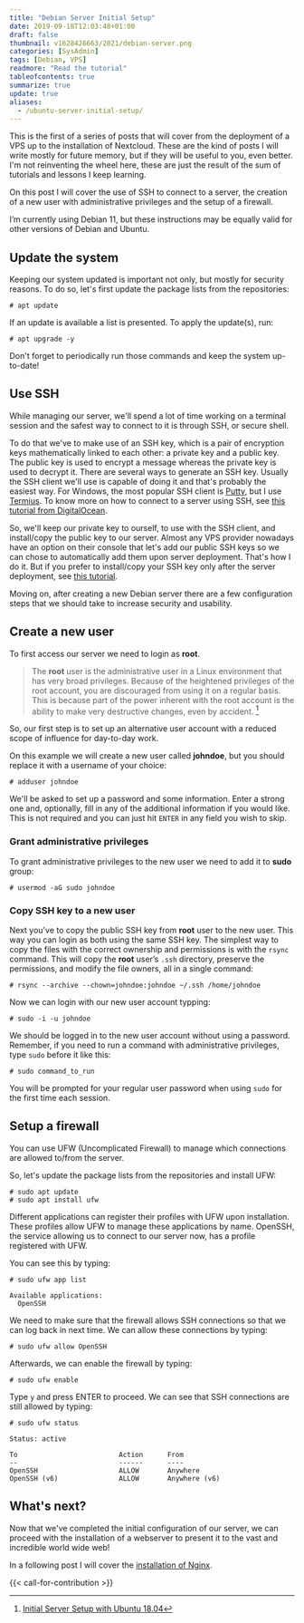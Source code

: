 ```yaml
---
title: "Debian Server Initial Setup"
date: 2019-09-18T12:03:48+01:00
draft: false
thumbnail: v1628426663/2021/debian-server.png
categories: [SysAdmin]
tags: [Debian, VPS]
readmore: "Read the tutorial"
tableofcontents: true
summarize: true
update: true
aliases:
  - /ubuntu-server-initial-setup/
---
```


This is the first of a series of posts that will cover from the deployment of a VPS up to the installation of Nextcloud. These are the kind of posts I will write mostly for future memory, but if they will be useful to you, even better. I'm not reinventing the wheel here, these are just the result of the sum of tutorials and lessons I keep learning.

On this post I will cover the use of SSH to connect to a server, the creation of a new user with administrative privileges and the setup of a firewall.

I’m currently using Debian 11, but these instructions may be equally valid for other versions of Debian and Ubuntu.

<!--more-->

## Update the system

Keeping our system updated is important not only, but mostly for security reasons. To do so, let's first update the package lists from the repositories:
```plain
# apt update
```

If an update is available a list is presented. To apply the update(s), run:
```plain
# apt upgrade -y
```

Don't forget to periodically run those commands and keep the system up-to-date!

## Use SSH

While managing our server, we'll spend a lot of time working on a terminal session and the safest way to connect to it is through SSH, or secure shell.

To do that we've to make use of an SSH key, which is a pair of encryption keys mathematically linked to each other: a private key and a public key. The public key is used to encrypt a message whereas the private key is used to decrypt it. There are several ways to generate an SSH key. Usually the SSH client we'll use is capable of doing it and that's probably the easiest way. For Windows, the most popular SSH client is [Putty](https://putty.org/), but I use [Termius](https://www.termius.com/). To know more on how to connect to a server using SSH, see [this tutorial from DigitalOcean](https://www.digitalocean.com/docs/droplets/how-to/connect-with-ssh/).

So, we'll keep our private key to ourself, to use with the SSH client, and install/copy the public key to our server. Almost any VPS provider nowadays have an option on their console that let's add our public SSH keys so we can chose to automatically add them upon server deployment. That's how I do it. But if you prefer to install/copy your SSH key only after the server deployment, see [this tutorial](https://www.digitalocean.com/community/tutorials/how-to-set-up-ssh-keys-on-ubuntu-1804).

Moving on, after creating a new Debian server there are a few configuration steps that we should take to increase security and usability.

## Create a new user

To first access our server we need to login as **root**.

> The **root** user is the administrative user in a Linux environment that has very broad privileges. Because of the heightened privileges of the root account, you are discouraged from using it on a regular basis. This is because part of the power inherent with the root account is the ability to make very destructive changes, even by accident. [^1]

So, our first step is to set up an alternative user account with a reduced scope of influence for day-to-day work.

On this example we will create a new user called **johndoe**, but you should replace it with a username of your choice:

```plain
# adduser johndoe
```

We'll be asked to set up a password and some information. Enter a strong one and, optionally, fill in any of the additional information if you would like. This is not required and you can just hit `ENTER` in any field you wish to skip.

### Grant administrative privileges

To grant administrative privileges to the new user we need to add it to **sudo** group:
```plain
# usermod -aG sudo johndoe
```

### Copy SSH key to a new user
Next you've to copy the public SSH key from **root** user to the new user. This way you can login as both using the same SSH key. The simplest way to copy the files with the correct ownership and permissions is with the `rsync` command. This will copy the **root** user’s `.ssh` directory, preserve the permissions, and modify the file owners, all in a single command:
```plain
# rsync --archive --chown=johndoe:johndoe ~/.ssh /home/johndoe
```

Now we can login with our new user account typping:
```plain
# sudo -i -u johndoe
```

We should be logged in to the new user account without using a password. Remember, if you need to run a command with administrative privileges, type `sudo` before it like this:
```plain
# sudo command_to_run
```

You will be prompted for your regular user password when using `sudo` for the first time each session.

## Setup a firewall
You can use UFW (Uncomplicated Firewall) to manage which connections are allowed to/from the server.

So, let's update the package lists from the repositories and install UFW:
```plain
# sudo apt update
# sudo apt install ufw
```

Different applications can register their profiles with UFW upon installation. These profiles allow UFW to manage these applications by name. OpenSSH, the service allowing us to connect to our server now, has a profile registered with UFW.

You can see this by typing:
```plain
# sudo ufw app list
```
```plain
Available applications:
  OpenSSH
```

We need to make sure that the firewall allows SSH connections so that we can log back in next time. We can allow these connections by typing:
```plain
# sudo ufw allow OpenSSH
```

Afterwards, we can enable the firewall by typing:
```plain
# sudo ufw enable
```
Type `y` and press ENTER to proceed. We can see that SSH connections are still allowed by typing:

```plain
# sudo ufw status
```
```plain
Status: active

To                         Action      From
--                         ------      ----
OpenSSH                    ALLOW       Anywhere
OpenSSH (v6)               ALLOW       Anywhere (v6)
```

## What's next?

Now that we've completed the initial configuration of our server, we can proceed with the installation of a webserver to present it to the vast and incredible world wide web!

In a following post I will cover the [installation of Nginx](/nginx-installation-on-debian/).

{{< call-for-contribution >}}

[^1]: [Initial Server Setup with Ubuntu 18.04](https://www.digitalocean.com/community/tutorials/initial-server-setup-with-ubuntu-18-04)
